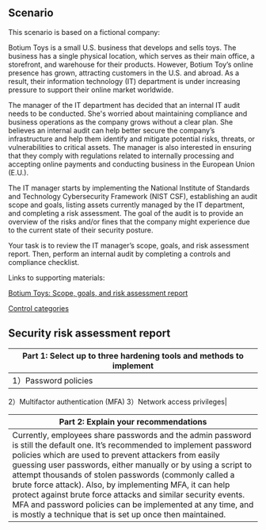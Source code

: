 ## Scenario

This scenario is based on a fictional company:

Botium Toys is a small U.S. business that develops and sells toys. The business has a single physical location, which serves as their main office, a storefront, and warehouse for their products. However, Botium Toy’s online presence has grown, attracting customers in the U.S. and abroad. As a result, their information technology (IT) department is under increasing pressure to support their online market worldwide. 

The manager of the IT department has decided that an internal IT audit needs to be conducted. She's worried about maintaining compliance and business operations as the company grows without a clear plan. She believes an internal audit can help better secure the company’s infrastructure and help them identify and mitigate potential risks, threats, or vulnerabilities to critical assets. The manager is also interested in ensuring that they comply with regulations related to internally processing and accepting online payments and conducting business in the European Union (E.U.).   

The IT manager starts by implementing the National Institute of Standards and Technology Cybersecurity Framework (NIST CSF), establishing an audit scope and goals, listing assets currently managed by the IT department, and completing a risk assessment. The goal of the audit is to provide an overview of the risks and/or fines that the company might experience due to the current state of their security posture.

Your task is to review the IT manager’s scope, goals, and risk assessment report. Then, perform an internal audit by completing a controls and compliance checklist. 

Links to supporting materials: 

<a href="https://docs.google.com/document/d/1s2u_RuhRAI40JSh-eZHvaFsV1ZMxcNSWXifHDTOsgFc/template/preview#heading=h.evidx83t54sc">Botium Toys: Scope, goals, and risk assessment report </a>

<a href="https://docs.google.com/document/d/1HsIw5HNDbRXzW7pmhPLsK06B7HF-KMifENO_TlccbSU/template/preview">Control categories</a>



## Security risk assessment report 


| Part 1: Select up to three hardening tools and methods to implement     |
|-------------------------------------------------------------------------|
|1）Password policies
2）Multifactor authentication (MFA)
3）Network access privileges|

| Part 2: Explain your recommendations   |
|-------------------------------------------------------------------------|
|Currently, employees share passwords and the admin password is still the default one. It’s recommended to implement password policies which are used to prevent attackers from easily guessing user passwords, either manually or by using a script to attempt thousands of stolen passwords (commonly called a brute force attack). Also, by implementing MFA, it can help protect against brute force attacks and similar security events. MFA and password policies can be implemented at any time, and is mostly a technique that is set up once then maintained.|
